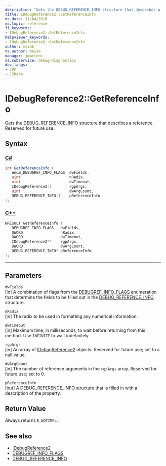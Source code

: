 ```yaml
---
description: "Gets the DEBUG_REFERENCE_INFO structure that describes a reference."
title: IDebugReference2::GetReferenceInfo
ms.date: 11/04/2016
ms.topic: reference
f1_keywords:
- IDebugReference2::GetReferenceInfo
helpviewer_keywords:
- IDebugReference2::GetReferenceInfo
author: maiak
ms.author: maiak
manager: jmartens
ms.subservice: debug-diagnostics
dev_langs:
- CPP
- CSharp
---
```

# IDebugReference2::GetReferenceInfo

Gets the [DEBUG_REFERENCE_INFO](../../../extensibility/debugger/reference/debug-reference-info.md) structure that describes a reference. Reserved for future use.

## Syntax

### [C#](#tab/csharp)
```csharp
int GetReferenceInfo ( 
   enum_DEBUGREF_INFO_FLAGS  dwFields,
   uint                      nRadix,
   uint                      dwTimeout,
   IDebugReference2[]        rgpArgs,
   uint                      dwArgCount,
   DEBUG_REFERENCE_INFO[]    pReferenceInfo
);
```
### [C++](#tab/cpp)
```cpp
HRESULT GetReferenceInfo ( 
   DEBUGREF_INFO_FLAGS   dwFields,
   DWORD                 nRadix,
   DWORD                 dwTimeout,
   IDebugReference2**    rgpArgs,
   DWORD                 dwArgCount,
   DEBUG_REFERENCE_INFO* pReferenceInfo
);
```
---

## Parameters
`dwFields`\
[in] A combination of flags from the [DEBUGREF_INFO_FLAGS](../../../extensibility/debugger/reference/debugref-info-flags.md) enumeration that determine the fields to be filled out in the [DEBUG_REFERENCE_INFO](../../../extensibility/debugger/reference/debug-reference-info.md) structure.

`nRadix`\
[in] The radix to be used in formatting any numerical information.

`dwTimeout`\
[in] Maximum time, in milliseconds, to wait before returning from this method. Use `INFINITE` to wait indefinitely.

`rgpArgs`\
[in] An array of [IDebugReference2](../../../extensibility/debugger/reference/idebugreference2.md) objects. Reserved for future use; set to a null value.

`dwArgCount`\
[in] The number of reference arguments in the `rgpArgs` array. Reserved for future use; set to 0.

`pReferenceInfo`\
[out] A [DEBUG_REFERENCE_INFO](../../../extensibility/debugger/reference/debug-reference-info.md) structure that is filled in with a description of the property.

## Return Value
 Always returns `E_NOTIMPL`.

## See also
- [IDebugReference2](../../../extensibility/debugger/reference/idebugreference2.md)
- [DEBUGREF_INFO_FLAGS](../../../extensibility/debugger/reference/debugref-info-flags.md)
- [DEBUG_REFERENCE_INFO](../../../extensibility/debugger/reference/debug-reference-info.md)
